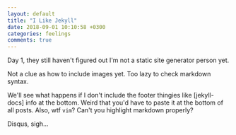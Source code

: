 ```yaml
---
layout: default
title: "I Like Jekyll"
date: 2018-09-01 10:10:58 +0300
categories: feelings
comments: true
---
```


Day 1, they still haven't figured out I'm not a static site generator person yet.

Not a clue as how to include images yet. Too lazy to check markdown syntax.

We'll see what happens if I don't include the footer thingies like [jekyll-docs] info at the bottom. Weird that you'd have to paste it at the bottom of all posts. Also, wtf `vim`? Can't you highlight markdown properly? 

Disqus, sigh...